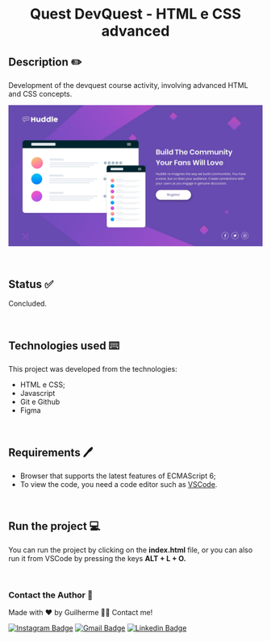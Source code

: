 # <p align="center"> Quest DevQuest - HTML e CSS advanced </p>



## Description ✏️

Development of the devquest course activity, involving advanced HTML and CSS concepts.

<p align="center">
    <img alt="projeto Habits" src="./src/design/desktop-design.jpg">
</p>

<br>

## Status ✅

Concluded.

<br>

## Technologies used ⌨️

This project was developed from the technologies:
- HTML e CSS;
- Javascript
- Git e Github
- Figma

<br>

## Requirements 🖊️

- Browser that supports the latest features of ECMAScript 6;
- To view the code, you need a code editor such as <a href="https://code.visualstudio.com/">VSCode</a>.

<br>

## Run the project 💻

You can run the project by clicking on the <strong>index.html</strong> file, or you can also run it from VSCode by pressing the keys <strong>ALT + L + O.</strong>

<br>

### Contact the Author 📩

Made with ❤️ by Guilherme 👋🏽 Contact me!

[![Instagram Badge](https://img.shields.io/badge/@nastyboygui-E4405F?style=for-the-badge&logo=instagram&logoColor=white&link=https://www.instagram.com/nastyboygui/)](https://www.instagram.com/nastyboygui/) [![Gmail Badge](https://img.shields.io/badge/guilhermesouzadossantos11@gmail.com-D14836?style=for-the-badge&logo=gmail&logoColor=white&link=mailto:guilhermesouzadossantos11@gmail.com)](mailto:guilhermesouzadossantos11@gmail.com) [![Linkedin Badge](https://img.shields.io/badge/Guilherme-0077B5?style=for-the-badge&logo=linkedin&logoColor=white&link=https://www.linkedin.com/in/guilhermesouzadossantos/)](https://www.linkedin.com/in/guilhermesouzadossantos/) 